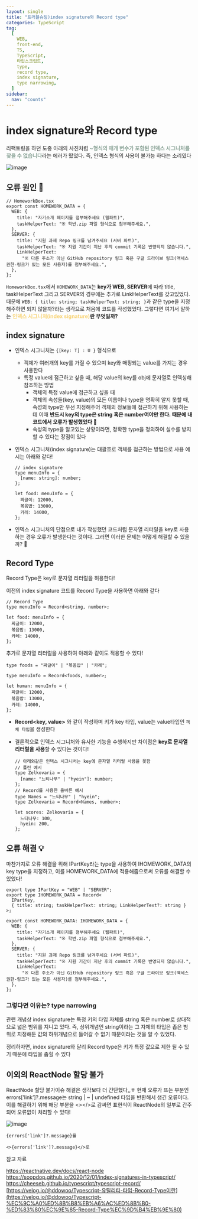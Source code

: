 ```yaml
---
layout: single
title: "트러블슈팅)index signature와 Record type"
categories: TypeScript
tag:
  [
    WEB,
    front-end,
    TS,
    TypeScript,
    타입스크립트,
    type,
    record type,
    index signature,
    type narrowing,
  ]
sidebar:
  nav: "counts"
---
```


# index signature와 Record type

리팩토링을 하던 도중 아래의 사진처럼 <span style="color: #859f92; font-weight: bold;">~형식의 매개 변수가 포함된 인덱스 시그니처를 찾을 수 없습니다</span>라는 에러가 떴었다. 즉, 인덱스 형식의 사용이 불가능 하다는 소리였다

![image](https://github.com/user-attachments/assets/02b6aaa5-573a-4e42-b9e8-4d5a60ad10c5)

## 오류 원인 🤔

```tsx
// HomeworkBox.tsx
export const HOMEWORK_DATA = {
  WEB: {
    title: "자기소개 페이지를 첨부해주세요 (웹파트)",
    taskHelperText: "※ 학번.zip 파일 형식으로 첨부해주세요.",
  },
  SERVER: {
    title: "지원 과제 Repo 링크를 남겨주세요 (서버 파트)",
    taskHelperText: "※ 지원 기간이 지난 후의 commit 기록은 반영되지 않습니다.",
    LinkHelperText:
      "※ 다른 주소가 아닌 GitHub repository 링크 혹은 구글 드라이브 링크(액세스 권한-링크가 있는 모든 사용자)를 첨부해주세요.",
  },
};
```

`HomeworkBox.tsx`에서 `HOMEWORK_DATA`는 **key가 WEB, SERVER**에 따라 title, taskHelperText 그리고 SERVER의 경우에는 추가로 LinkHelperText를 갖고있었다. 때문에 `WEB: { title: string; taskHelperText: string; }`과 같은 type을 지정해주하면 되지 않을까?라는 생각으로 처음에 코드를 작성했었다. 그렇다면 여기서 말하는 **<span style="color:#f8d374; font-weight: bold;">인덱스 시그니처(index signature)</span>란 무엇일까?**

## index signature

- 인덱스 시그니처는 `{[key: T] : U }` 형식으로
  - 객체가 여러개의 key를 가질 수 있으며 key와 매핑되는 value를 가지는 경우 사용한다
  - 특정 value에 점근하고 싶을 때, 해당 value의 key를 obj에 문자열로 인덱싱해 참조하는 방법
    - 객체의 특정 value에 접근하고 싶을 때
    - 객체의 속성들(key, value)의 모든 이름이나 type을 명확히 알지 못할 때, 속성의 type만 우선 지정해주어 객체의 정보들에 접근하기 위해 사용하는데 이때 **반드시 key의 type은 string 혹은 number여야만 한다. 때문에 내 코드에서 오류가 발생했었다 🥲**
    - 속성의 type을 알고있는 상황이라면, 정확한 type을 정의하여 실수를 방지할 수 있다는 장점이 있다
- 인덱스 시그니처(index signature)는 대괄호로 객체를 접근하는 방법으로 사용 예시는 아래와 같다!

  ```tsx
  // index signature
  type menuInfo = {
    [name: string]: number;
  };

  let food: menuInfo = {
    짜글이: 12000,
    볶음밥: 13000,
    카레: 14000,
  };
  ```

- 인덱스 시그니처의 단점으로 내가 작성했던 코드처럼 문자열 리터럴을 key로 사용하는 경우 오류가 발생한다는 것이다. 그러면 이러한 문제는 어떻게 해결할 수 있을까? 🤔

## Record Type

Record Type은 key로 문자열 리터럴을 허용한다!

이전의 index signature 코드를 Record Type을 사용하면 아래와 같다

```tsx
// Record Type
type menuInfo = Record<string, number>;

let food: menuInfo = {
  짜글이: 12000,
  볶음밥: 13000,
  카레: 14000,
};
```

추가로 문자열 리터럴을 사용하여 아래와 같이도 적용할 수 있다!

```tsx
type foods = "짜글이" | "볶음밥" | "카레";

type menuInfo = Record<foods, number>;

let human: menuInfo = {
  짜글이: 12000,
  볶음밥: 13000,
  카레: 14000,
};
```

- <strong>Record<key, value></strong> 와 같이 작성하며 키가 key 타입, value는 value타입인 `객체 타입`을 생성한다
- 결론적으로 인덱스 시그니처와 유사한 기능을 수행하지만 차이점은 **key로 문자열 리터럴을 사용**할 수 있다는 것이다!

  ```tsx
  // 아래와같은 인덱스 시그니처는 key에 문자열 리터럴 사용을 못함
  // 틀린 예시
  type Zelkovaria = {
    [name: "느티나무" | "hyein"]: number;
  };
  // Record를 사용한 올바른 예시
  type Names = "느티나무" | "hyein";
  type Zelkovaria = Record<Names, number>;

  let scores: Zelkovaria = {
    느티나무: 100,
    hyein: 200,
  };
  ```

## 오류 해결 💡

마찬가지로 오류 해결을 위해 IPartKey라는 type을 사용하여 IHOMEWORK_DATA의 key type을 지정하고, 이를 HOMEWORK_DATA에 적용해줌으로써 오류를 해결할 수 있었다!

```tsx
export type IPartKey = "WEB" | "SERVER";
export type IHOMEWORK_DATA = Record<
  IPartKey,
  { title: string; taskHelperText: string; LinkHelperText?: string }
>;

export const HOMEWORK_DATA: IHOMEWORK_DATA = {
  WEB: {
    title: "자기소개 페이지를 첨부해주세요 (웹파트)",
    taskHelperText: "※ 학번.zip 파일 형식으로 첨부해주세요.",
  },
  SERVER: {
    title: "지원 과제 Repo 링크를 남겨주세요 (서버 파트)",
    taskHelperText: "※ 지원 기간이 지난 후의 commit 기록은 반영되지 않습니다.",
    LinkHelperText:
      "※ 다른 주소가 아닌 GitHub repository 링크 혹은 구글 드라이브 링크(액세스 권한-링크가 있는 모든 사용자)를 첨부해주세요.",
  },
};
```

### 그렇다면 이유는? type narrowing

관련 개념상 index signature는 특정 키의 타입 자체를 string 혹은 number로 상대적으로 넓은 범위를 지니고 있다. 즉, 상위개념인 string이라는 그 자체의 타입은 좁은 범위로 지정해둔 값의 하위개념으로 들어갈 수 없기 때문이라는 것을 알 수 있었다.

정리하자면, index signature와 달리 Record type은 키가 특정 값으로 제한 될 수 있기 때문에 타입을 좁힐 수 있다

## 이외의 ReactNode 할당 불가

ReactNode 할당 불가이슈 해결은 생각보다 더 간단했다,,ㅎ 현재 오류가 뜨는 부분인 errors[’link’]?.message는 string | ~ | undefined 타입을 반환해서 생긴 오류이다. 이를 해결하기 위해 해당 부분을 <></>로 감싸면 표현식이 ReactNode의 일부로 간주되어 오류없이 처리할 수 있다!

![image](https://github.com/user-attachments/assets/686f4400-b11b-4c08-9bb1-05824c0c7753)

```tsx
{errors['link']?.message}를

<>{errors['link']?.message}</>로
```

참고 자료

https://reactnative.dev/docs/react-node<br/>
https://soopdop.github.io/2020/12/01/index-signatures-in-typescript/<br/>
https://cheeseb.github.io/typescript/typescript-record/<br/>
[https://velog.io/@ddowoo/Typescript-유틸리티-타입-Record-Type이란](https://velog.io/@ddowoo/Typescript-%EC%9C%A0%ED%8B%B8%EB%A6%AC%ED%8B%B0-%ED%83%80%EC%9E%85-Record-Type%EC%9D%B4%EB%9E%80)

